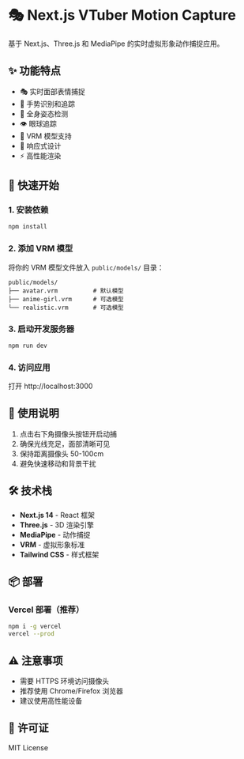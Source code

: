 # 🎭 Next.js VTuber Motion Capture

基于 Next.js、Three.js 和 MediaPipe 的实时虚拟形象动作捕捉应用。

## ✨ 功能特点

- 🎭 实时面部表情捕捉
- 👋 手势识别和追踪
- 🤸 全身姿态检测
- 👁️ 眼球追踪
- 🤖 VRM 模型支持
- 📱 响应式设计
- ⚡ 高性能渲染

## 🚀 快速开始

### 1. 安装依赖
```bash
npm install
```

### 2. 添加 VRM 模型
将你的 VRM 模型文件放入 `public/models/` 目录：
```
public/models/
├── avatar.vrm          # 默认模型
├── anime-girl.vrm      # 可选模型
└── realistic.vrm       # 可选模型
```

### 3. 启动开发服务器
```bash
npm run dev
```

### 4. 访问应用
打开 http://localhost:3000

## 📱 使用说明

1. 点击右下角摄像头按钮开启动捕
2. 确保光线充足，面部清晰可见
3. 保持距离摄像头 50-100cm
4. 避免快速移动和背景干扰

## 🛠️ 技术栈

- **Next.js 14** - React 框架
- **Three.js** - 3D 渲染引擎
- **MediaPipe** - 动作捕捉
- **VRM** - 虚拟形象标准
- **Tailwind CSS** - 样式框架

## 📦 部署

### Vercel 部署（推荐）
```bash
npm i -g vercel
vercel --prod
```

## ⚠️ 注意事项

- 需要 HTTPS 环境访问摄像头
- 推荐使用 Chrome/Firefox 浏览器
- 建议使用高性能设备

## 📄 许可证

MIT License